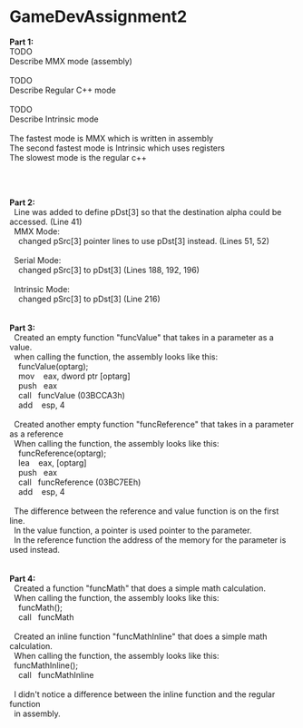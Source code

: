 # GameDevAssignment2

<b>Part 1:</b><br />
TODO<br />
Describe MMX mode (assembly)<br />
<br />
TODO<br />
Describe Regular C++ mode<br />
<br />
TODO<br />
Describe Intrinsic mode<br />
<br />
The fastest mode is MMX which is written in assembly<br />
The second fastest mode is Intrinsic which uses registers<br />
The slowest mode is the regular c++<br />

<br /><br />

<b>Part 2:</b><br />
&nbsp;&nbsp;Line was added to define pDst[3] so that the destination alpha could be accessed. (Line 41)<br />
&nbsp;&nbsp;MMX Mode:<br />
&nbsp;&nbsp;&nbsp;&nbsp;changed pSrc[3] pointer lines to use pDst[3] instead. (Lines 51, 52)<br />
<br />
&nbsp;&nbsp;Serial Mode:<br /> 
&nbsp;&nbsp;&nbsp;&nbsp;changed pSrc[3] to pDst[3] (Lines 188, 192, 196)<br />
<br />
&nbsp;&nbsp;Intrinsic Mode:<br />
&nbsp;&nbsp;&nbsp;&nbsp;changed pSrc[3] to pDst[3] (Line 216)<br />
<br />
<br />
<b>Part 3:</b><br />
&nbsp;&nbsp;Created an empty function "funcValue" that takes in a parameter as a value.<br />
&nbsp;&nbsp;when calling the function, the assembly looks like this:<br />
&nbsp;&nbsp;&nbsp;&nbsp;funcValue(optarg);<br />
&nbsp;&nbsp;&nbsp;&nbsp;mov &nbsp;&nbsp;&nbsp;eax, dword ptr [optarg]<br />
&nbsp;&nbsp;&nbsp;&nbsp;push&nbsp;&nbsp;&nbsp;eax<br />
&nbsp;&nbsp;&nbsp;&nbsp;call&nbsp;&nbsp;&nbsp;funcValue (03BCCA3h)<br />
&nbsp;&nbsp;&nbsp;&nbsp;add &nbsp;&nbsp;&nbsp;esp, 4<br />
<br />
&nbsp;&nbsp;Created another empty function "funcReference" that takes in a parameter as a reference<br />
&nbsp;&nbsp;When calling the function, the assembly looks like this:<br />
&nbsp;&nbsp;&nbsp;&nbsp;funcReference(optarg);<br />
&nbsp;&nbsp;&nbsp;&nbsp;lea &nbsp;&nbsp;&nbsp;eax, [optarg]<br />
&nbsp;&nbsp;&nbsp;&nbsp;push&nbsp;&nbsp;&nbsp;eax<br />
&nbsp;&nbsp;&nbsp;&nbsp;call&nbsp;&nbsp;&nbsp;funcReference (03BC7EEh)<br />
&nbsp;&nbsp;&nbsp;&nbsp;add &nbsp;&nbsp;&nbsp;esp, 4<br />
<br />
&nbsp;&nbsp;The difference between the reference and value function is on the first line.<br />
&nbsp;&nbsp;In the value function, a pointer is used pointer to the parameter.<br />
&nbsp;&nbsp;In the reference function the address of the memory for the parameter is used instead.<br />
<br />
<br />
<b>Part 4:</b><br />
&nbsp;&nbsp;Created a function "funcMath" that does a simple math calculation.<br />
&nbsp;&nbsp;When calling the function, the assembly looks like this:<br />
&nbsp;&nbsp;&nbsp;&nbsp;funcMath();<br />
&nbsp;&nbsp;&nbsp;&nbsp;call&nbsp;&nbsp;&nbsp;funcMath<br />
<br />
&nbsp;&nbsp;Created an inline function "funcMathInline" that does a simple math calculation.<br />
&nbsp;&nbsp;When calling the function, the assembly looks like this:<br />
&nbsp;&nbsp;funcMathInline();<br />
&nbsp;&nbsp;&nbsp;&nbsp;call&nbsp;&nbsp;&nbsp;funcMathInline<br />
<br />
&nbsp;&nbsp;I didn't notice a difference between the inline function and the regular function<br />
&nbsp;&nbsp;in assembly.<br />
